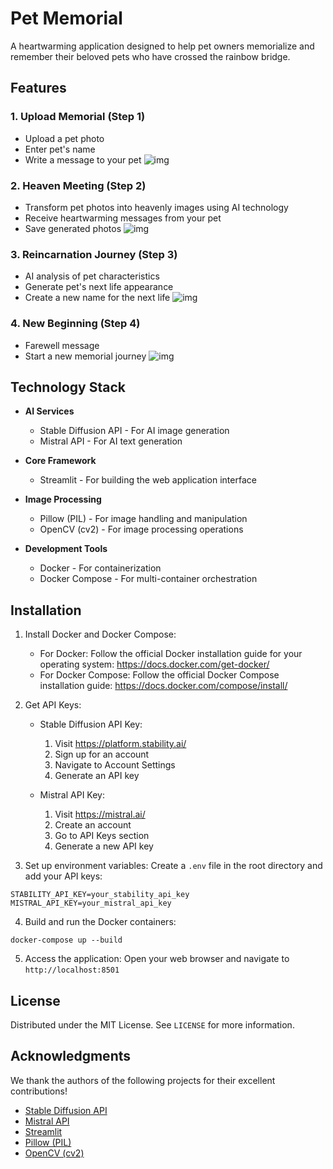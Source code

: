 # Pet Memorial

A heartwarming application designed to help pet owners memorialize and remember their beloved pets who have crossed the rainbow bridge.

## Features

### 1. Upload Memorial (Step 1)
- Upload a pet photo
- Enter pet's name
- Write a message to your pet
![img](https://github.com/litipying/memorialPet/blob/main/1/2.png)

### 2. Heaven Meeting (Step 2)
- Transform pet photos into heavenly images using AI technology
- Receive heartwarming messages from your pet
- Save generated photos
![img](https://github.com/litipying/memorialPet/blob/main/1/3.png)

### 3. Reincarnation Journey (Step 3)
- AI analysis of pet characteristics
- Generate pet's next life appearance
- Create a new name for the next life
![img](https://github.com/litipying/memorialPet/blob/main/1/4.png)

### 4. New Beginning (Step 4)
- Farewell message
- Start a new memorial journey
![img](https://github.com/litipying/memorialPet/blob/main/1/5.png)

## Technology Stack

- **AI Services**
  - Stable Diffusion API - For AI image generation
  - Mistral API - For AI text generation

- **Core Framework**
  - Streamlit - For building the web application interface

- **Image Processing**
  - Pillow (PIL) - For image handling and manipulation
  - OpenCV (cv2) - For image processing operations

- **Development Tools**
  - Docker - For containerization
  - Docker Compose - For multi-container orchestration

## Installation

1. Install Docker and Docker Compose:
   - For Docker: Follow the official Docker installation guide for your operating system:
     https://docs.docker.com/get-docker/
   - For Docker Compose: Follow the official Docker Compose installation guide:
     https://docs.docker.com/compose/install/

2. Get API Keys:
   - Stable Diffusion API Key:
     1. Visit https://platform.stability.ai/
     2. Sign up for an account
     3. Navigate to Account Settings
     4. Generate an API key

   - Mistral API Key:
     1. Visit https://mistral.ai/
     2. Create an account
     3. Go to API Keys section
     4. Generate a new API key

3. Set up environment variables:
   Create a `.env` file in the root directory and add your API keys:
```
STABILITY_API_KEY=your_stability_api_key
MISTRAL_API_KEY=your_mistral_api_key
```

4. Build and run the Docker containers:
```
docker-compose up --build
```

5. Access the application:
   Open your web browser and navigate to `http://localhost:8501`

## License

Distributed under the MIT License. See `LICENSE` for more information.

## Acknowledgments
We thank the authors of the following projects for their excellent contributions!

- [Stable Diffusion API](https://platform.stability.ai/docs/api-reference)
- [Mistral API](https://console.mistral.ai/)
- [Streamlit](https://streamlit.io/)
- [Pillow (PIL)](https://pillow.readthedocs.io/en/stable/)
- [OpenCV (cv2)](https://opencv.org/)